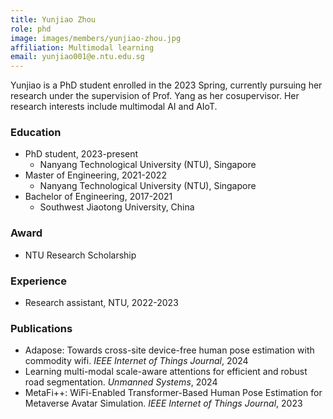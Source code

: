 ```yaml
---
title: Yunjiao Zhou
role: phd
image: images/members/yunjiao-zhou.jpg
affiliation: Multimodal learning
email: yunjiao001@e.ntu.edu.sg
---
```


Yunjiao is a PhD student enrolled in the 2023 Spring, currently pursuing her research under the supervision of Prof. Yang as her cosupervisor.  Her research interests include multimodal AI and AIoT.
 
### Education
- PhD student, 2023-present
  - Nanyang Technological University (NTU), Singapore
- Master of Engineering, 2021-2022
  - Nanyang Technological University (NTU), Singapore
- Bachelor of Engineering, 2017-2021
  - Southwest Jiaotong University, China
 
### Award
- NTU Research Scholarship

### Experience
- Research assistant, NTU, 2022-2023

### Publications
- Adapose: Towards cross-site device-free human pose estimation with commodity wifi. *IEEE Internet of Things Journal*, 2024
- Learning multi-modal scale-aware attentions for efficient and robust road segmentation. *Unmanned Systems*, 2024
- MetaFi++: WiFi-Enabled Transformer-Based Human Pose Estimation for Metaverse Avatar Simulation. *IEEE Internet of Things Journal*, 2023
